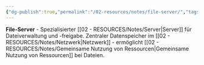 ```yaml
---
{"dg-publish":true,"permalink":"/02-resources/notes/file-server/","tags":["informatik/netzwerk/server","dateien/verwaltung","informatik/hardware"],"noteIcon":"","updated":"2025-09-10T17:00:10.000+02:00"}
---
```



**File-Server** - Spezialisierter [[02 - RESOURCES/Notes/Server\|Server]] für Dateiverwaltung und -freigabe.
Zentraler Datenspeicher im [[02 - RESOURCES/Notes/Netzwerk\|Netzwerk]] - ermöglicht [[02 - RESOURCES/Notes/Gemeinsame Nutzung von Ressourcen\|Gemeinsame Nutzung von Ressourcen]] bei Dateien.